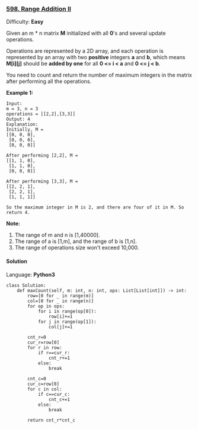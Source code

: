 ### [598\. Range Addition II](https://leetcode.com/problems/range-addition-ii/)

Difficulty: **Easy**


Given an m * n matrix **M** initialized with all **0**'s and several update operations.

Operations are represented by a 2D array, and each operation is represented by an array with two **positive** integers **a** and **b**, which means **M[i][j]** should be **added by one** for all **0 <= i < a** and **0 <= j < b**.

You need to count and return the number of maximum integers in the matrix after performing all the operations.

**Example 1:**  

```
Input: 
m = 3, n = 3
operations = [[2,2],[3,3]]
Output: 4
Explanation: 
Initially, M = 
[[0, 0, 0],
 [0, 0, 0],
 [0, 0, 0]]

After performing [2,2], M = 
[[1, 1, 0],
 [1, 1, 0],
 [0, 0, 0]]

After performing [3,3], M = 
[[2, 2, 1],
 [2, 2, 1],
 [1, 1, 1]]

So the maximum integer in M is 2, and there are four of it in M. So return 4.
```

**Note:**  

1.  The range of m and n is [1,40000].
2.  The range of a is [1,m], and the range of b is [1,n].
3.  The range of operations size won't exceed 10,000.


#### Solution

Language: **Python3**

```python3
class Solution:
    def maxCount(self, m: int, n: int, ops: List[List[int]]) -> int:
        row=[0 for _ in range(m)]
        col=[0 for _ in range(n)]
        for op in ops:
            for i in range(op[0]):
                row[i]+=1
            for j in range(op[1]):
                col[j]+=1
                
        cnt_r=0
        cur_r=row[0]
        for r in row:
            if r==cur_r:
                cnt_r+=1
            else:
                break
                
        cnt_c=0
        cur_c=row[0]
        for c in col:
            if c==cur_c:
                cnt_c+=1
            else:
                break
        
        return cnt_r*cnt_c
```
